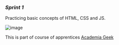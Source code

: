 ### *Sprint 1*  
Practicing basic concepts of HTML, CSS and JS.  


![image](https://user-images.githubusercontent.com/73502439/117923702-2509ea00-b2ba-11eb-85b1-4ff78b26538c.png)

This is part of course of apprentices [Academia Geek](https://makaia.org/portfolio/academia-geek/)
